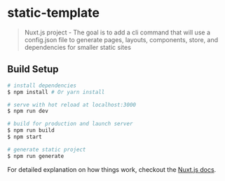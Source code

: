 # static-template

> Nuxt.js project - The goal is to add a cli command that will use a config.json file to generate pages, layouts, components, store, and dependencies for smaller static sites

## Build Setup

``` bash
# install dependencies
$ npm install # Or yarn install

# serve with hot reload at localhost:3000
$ npm run dev

# build for production and launch server
$ npm run build
$ npm start

# generate static project
$ npm run generate
```

For detailed explanation on how things work, checkout the [Nuxt.js docs](https://github.com/nuxt/nuxt.js).

